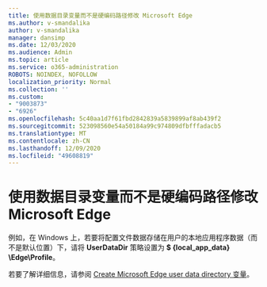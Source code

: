 ```yaml
---
title: 使用数据目录变量而不是硬编码路径修改 Microsoft Edge
ms.author: v-smandalika
author: v-smandalika
manager: dansimp
ms.date: 12/03/2020
ms.audience: Admin
ms.topic: article
ms.service: o365-administration
ROBOTS: NOINDEX, NOFOLLOW
localization_priority: Normal
ms.collection: ''
ms.custom:
- "9003873"
- "6926"
ms.openlocfilehash: 5c40aa1d7f61fbd2842839a5839899af8ab439f2
ms.sourcegitcommit: 523098560e54a50184a99c974809dfbfffadacb5
ms.translationtype: MT
ms.contentlocale: zh-CN
ms.lasthandoff: 12/09/2020
ms.locfileid: "49608819"
---
```

# <a name="modify-microsoft-edge-by-using-data-directory-variables-rather-than-hardcoded-paths"></a>使用数据目录变量而不是硬编码路径修改 Microsoft Edge

例如，在 Windows 上，若要将配置文件数据存储在用户的本地应用程序数据（而不是默认位置）下，请将 **UserDataDir** 策略设置为 **$ {local_app_data} \Edge\Profile**。 

若要了解详细信息，请参阅 [Create Microsoft Edge user data directory 变量](https://docs.microsoft.com/deployedge/edge-learnmore-create-user-directory-vars)。